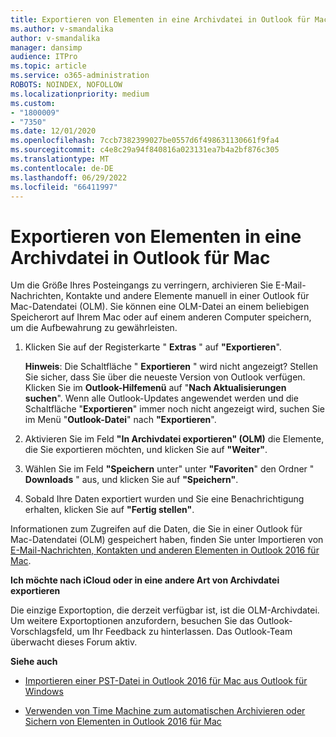 ```yaml
---
title: Exportieren von Elementen in eine Archivdatei in Outlook für Mac
ms.author: v-smandalika
author: v-smandalika
manager: dansimp
audience: ITPro
ms.topic: article
ms.service: o365-administration
ROBOTS: NOINDEX, NOFOLLOW
ms.localizationpriority: medium
ms.custom:
- "1800009"
- "7350"
ms.date: 12/01/2020
ms.openlocfilehash: 7ccb7382399027be0557d6f498631130661f9fa4
ms.sourcegitcommit: c4e8c29a94f840816a023131ea7b4a2bf876c305
ms.translationtype: MT
ms.contentlocale: de-DE
ms.lasthandoff: 06/29/2022
ms.locfileid: "66411997"
---
```

# <a name="export-items-to-an-archive-file-in-outlook-for-mac"></a>Exportieren von Elementen in eine Archivdatei in Outlook für Mac

Um die Größe Ihres Posteingangs zu verringern, archivieren Sie E-Mail-Nachrichten, Kontakte und andere Elemente manuell in einer Outlook für Mac-Datendatei (OLM). Sie können eine OLM-Datei an einem beliebigen Speicherort auf Ihrem Mac oder auf einem anderen Computer speichern, um die Aufbewahrung zu gewährleisten.

1. Klicken Sie auf der Registerkarte " **Extras** " auf **"Exportieren**".

    **Hinweis**: Die Schaltfläche " **Exportieren** " wird nicht angezeigt? Stellen Sie sicher, dass Sie über die neueste Version von Outlook verfügen. Klicken Sie im **Outlook-Hilfemenü** auf "**Nach Aktualisierungen suchen**". Wenn alle Outlook-Updates angewendet werden und die Schaltfläche "**Exportieren**" immer noch nicht angezeigt wird, suchen Sie im Menü "**Outlook-Datei**" nach **"Exportieren**".

2. Aktivieren Sie im Feld **"In Archivdatei exportieren" (OLM)** die Elemente, die Sie exportieren möchten, und klicken Sie auf **"Weiter"**.

3. Wählen Sie im Feld **"Speichern** unter" unter **"Favoriten**" den Ordner " **Downloads** " aus, und klicken Sie auf **"Speichern"**.

4. Sobald Ihre Daten exportiert wurden und Sie eine Benachrichtigung erhalten, klicken Sie auf **"Fertig stellen"**.

Informationen zum Zugreifen auf die Daten, die Sie in einer Outlook für Mac-Datendatei (OLM) gespeichert haben, finden Sie unter Importieren von [E-Mail-Nachrichten, Kontakten und anderen Elementen in Outlook 2016 für Mac](https://support.microsoft.com/office/import-and-export-outlook-email-contacts-and-calendar-92577192-3881-4502-b79d-c3bbada6c8ef#ID0EAACAAA=macOS).

**Ich möchte nach iCloud oder in eine andere Art von Archivdatei exportieren**

Die einzige Exportoption, die derzeit verfügbar ist, ist die OLM-Archivdatei. Um weitere Exportoptionen anzufordern, besuchen Sie das Outlook-Vorschlagsfeld, um Ihr Feedback zu hinterlassen. Das Outlook-Team überwacht dieses Forum aktiv.

**Siehe auch**

- [Importieren einer PST-Datei in Outlook 2016 für Mac aus Outlook für Windows](https://support.microsoft.com/office/import-a-pst-file-into-outlook-for-mac-from-outlook-for-windows-b4a6a1d6-94bb-4c85-a4fc-a83dc690e18c)

- [Verwenden von Time Machine zum automatischen Archivieren oder Sichern von Elementen in Outlook 2016 für Mac](https://support.microsoft.com/office/automatically-archive-or-back-up-outlook-for-mac-items-441fcce5-2262-4b64-ac8c-fa949df989f5)
